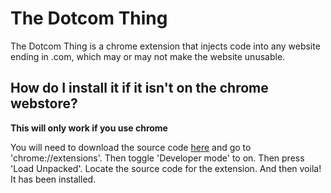 # The Dotcom Thing

The Dotcom Thing is a chrome extension that injects code into any website ending in .com, which may or may not make the website unusable.

## How do I install it if it isn't on the chrome webstore?

**This will only work if you use chrome**

You will need to download the source code [here](https://github.com/ljp-projects/thedotcomthing) and go to 'chrome://extensions'. Then toggle 'Developer mode' to on. Then press 'Load Unpacked'. Locate the source code for the extension. And then voila! It has been installed.